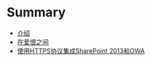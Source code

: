 # Summary

* [介绍](README.md)
* [在爱恨之间](20150421/README.md)
* [使用HTTPS协议集成SharePoint 2013和OWA](20150514/README.md)

